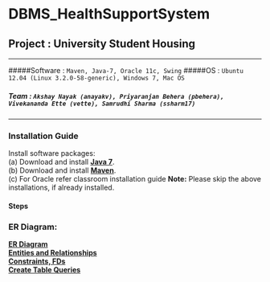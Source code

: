 # DBMS_HealthSupportSystem

## Project : University Student Housing
---
#####Software : `Maven, Java-7, Oracle 11c, Swing`
#####OS : `Ubuntu 12.04 (Linux 3.2.0-58-generic), Windows 7, Mac OS`
##### Team : `Akshay Nayak (anayakv), Priyaranjan Behera (pbehera), Vivekananda Ette (vette), Samrudhi Sharma (ssharm17)`
 ---
### Installation Guide 
Install software packages:    
(a) Download and install [**Java 7**](http://java.com/en/download/  ).  
(b) Download and install [**Maven**](http://maven.apache.org/download.cgi).  
(c) For Oracle refer classroom installation guide
**Note:** Please skip the above installations, if already installed.  

#### Steps


### ER Diagram:
[**ER Diagram**](https://github.com/priyaranjan-behera/DBMS_HealthSupportSystem/blob/Documents/Documents/ER%20Diagram%20Health%20Support.pdf) <br/>
[**Entities and Relationships**](https://github.com/priyaranjan-behera/DBMS_HealthSupportSystem/blob/Documents/Documents/ProjectMilestone1Report.pdf) <br/>
[**Constraints, FDs**](https://github.com/priyaranjan-behera/DBMS_HealthSupportSystem/blob/Documents/Documents/ProjectMilestone2Table.pdf) <br/>
[**Create Table Queries**](https://github.com/priyaranjan-behera/DBMS_HealthSupportSystem/blob/Documents/Documents/CreateTables.pdf) <br/>



